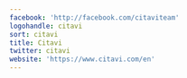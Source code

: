 ```yaml
---
facebook: 'http://facebook.com/citaviteam'
logohandle: citavi
sort: citavi
title: Citavi
twitter: citavi
website: 'https://www.citavi.com/en'
---
```

